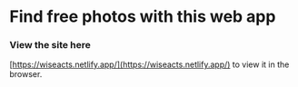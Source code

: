 # Find free photos with this web app

### View the site here
[https://wiseacts.netlify.app/](https://wiseacts.netlify.app/) to view it in the browser.





